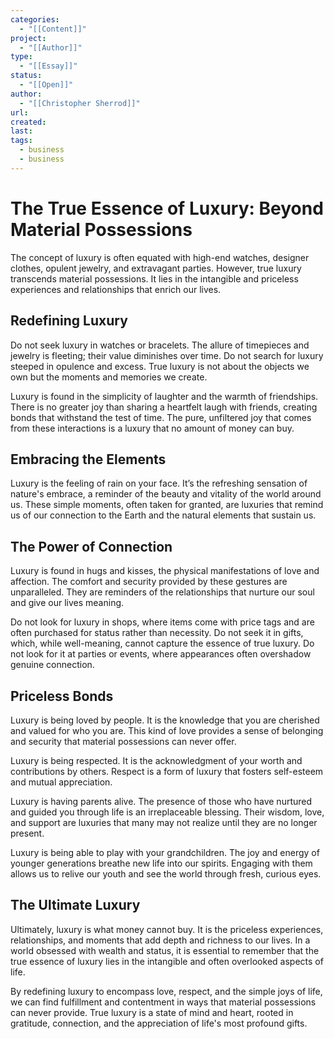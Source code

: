 ```yaml
---
categories:
  - "[[Content]]"
project:
  - "[[Author]]"
type:
  - "[[Essay]]"
status:
  - "[[Open]]"
author:
  - "[[Christopher Sherrod]]"
url: 
created:
last:
tags:
  - business
  - business
---
```

# The True Essence of Luxury: Beyond Material Possessions

The concept of luxury is often equated with high-end watches, designer clothes, opulent jewelry, and extravagant parties. However, true luxury transcends material possessions. It lies in the intangible and priceless experiences and relationships that enrich our lives. 

## Redefining Luxury

Do not seek luxury in watches or bracelets. The allure of timepieces and jewelry is fleeting; their value diminishes over time. Do not search for luxury steeped in opulence and excess. True luxury is not about the objects we own but the moments and memories we create.

Luxury is found in the simplicity of laughter and the warmth of friendships. There is no greater joy than sharing a heartfelt laugh with friends, creating bonds that withstand the test of time. The pure, unfiltered joy that comes from these interactions is a luxury that no amount of money can buy.

## Embracing the Elements

Luxury is the feeling of rain on your face. It’s the refreshing sensation of nature's embrace, a reminder of the beauty and vitality of the world around us. These simple moments, often taken for granted, are luxuries that remind us of our connection to the Earth and the natural elements that sustain us.

## The Power of Connection

Luxury is found in hugs and kisses, the physical manifestations of love and affection. The comfort and security provided by these gestures are unparalleled. They are reminders of the relationships that nurture our soul and give our lives meaning.

Do not look for luxury in shops, where items come with price tags and are often purchased for status rather than necessity. Do not seek it in gifts, which, while well-meaning, cannot capture the essence of true luxury. Do not look for it at parties or events, where appearances often overshadow genuine connection.

## Priceless Bonds

Luxury is being loved by people. It is the knowledge that you are cherished and valued for who you are. This kind of love provides a sense of belonging and security that material possessions can never offer.

Luxury is being respected. It is the acknowledgment of your worth and contributions by others. Respect is a form of luxury that fosters self-esteem and mutual appreciation.

Luxury is having parents alive. The presence of those who have nurtured and guided you through life is an irreplaceable blessing. Their wisdom, love, and support are luxuries that many may not realize until they are no longer present.

Luxury is being able to play with your grandchildren. The joy and energy of younger generations breathe new life into our spirits. Engaging with them allows us to relive our youth and see the world through fresh, curious eyes.

## The Ultimate Luxury

Ultimately, luxury is what money cannot buy. It is the priceless experiences, relationships, and moments that add depth and richness to our lives. In a world obsessed with wealth and status, it is essential to remember that the true essence of luxury lies in the intangible and often overlooked aspects of life.

By redefining luxury to encompass love, respect, and the simple joys of life, we can find fulfillment and contentment in ways that material possessions can never provide. True luxury is a state of mind and heart, rooted in gratitude, connection, and the appreciation of life's most profound gifts.